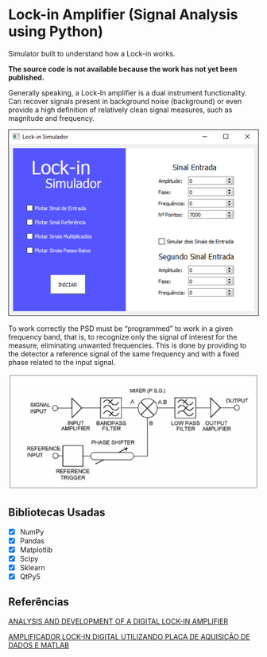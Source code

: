 # Lock-in Amplifier (Signal Analysis using Python)

Simulator built to understand how a Lock-in works.

**The source code is not available because the work has not yet been published.**

Generally speaking, a Lock-In amplifier is a dual instrument functionality. Can recover signals present in background noise (background) or even provide a high definition of relatively clean signal measures, such as magnitude and frequency.

![screenshot](Foto_Interface.png)

To work correctly the PSD must be “programmed” to work in a given frequency band, that is, to recognize only the signal of interest for the measure, eliminating unwanted frequencies. This is done by providing to the detector a reference signal of the same frequency and with a fixed phase related to the input signal.

![screenshot](Diagrama_Lock-in.png)

## Bibliotecas Usadas

- [x] NumPy
- [x] Pandas
- [x] Matplotlib
- [x] Scipy
- [x] Sklearn
- [x] QtPy5

## Referências

[ANALYSIS AND DEVELOPMENT OF A DIGITAL LOCK-IN AMPLIFIER](http://www.ppgee.eng.ufba.br/tese/62e9c5fdd35710b55ff5da97cb5d305a.pdf)

[AMPLIFICADOR LOCK-IN DIGITAL UTILIZANDO PLACA DE AQUISIÇÃO DE DADOS E MATLAB](http://www.abenge.org.br/cobenge/arquivos/14/artigos/PE-14-04964524442-1117745528492.pdf)
